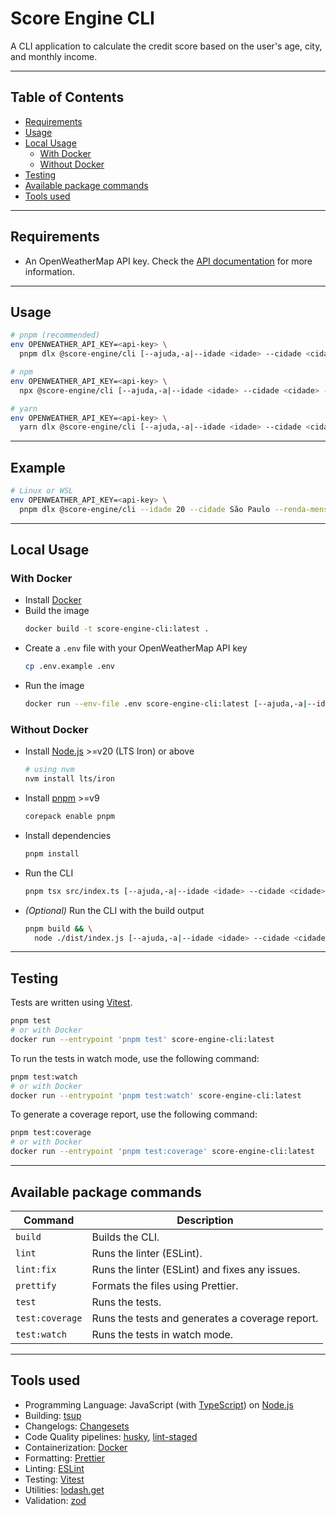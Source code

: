 # Score Engine CLI

A CLI application to calculate the credit score based on the user's age, city, and monthly income.

---

## Table of Contents

- [Requirements](#requirements)
- [Usage](#usage)
- [Local Usage](#local-usage)
  - [With Docker](#local-usage-with-docker)
  - [Without Docker](#local-usage-without-docker)
- [Testing](#testing)
- [Available package commands](#available-package-commands)
- [Tools used](#tools-used)

---

## Requirements

- An OpenWeatherMap API key. Check the [API documentation](https://openweathermap.org/api) for more information.

---

## Usage

```bash
# pnpm (recommended)
env OPENWEATHER_API_KEY=<api-key> \
  pnpm dlx @score-engine/cli [--ajuda,-a|--idade <idade> --cidade <cidade> --renda-mensal <renda-mensal>]

# npm
env OPENWEATHER_API_KEY=<api-key> \
  npx @score-engine/cli [--ajuda,-a|--idade <idade> --cidade <cidade> --renda-mensal <renda-mensal>]

# yarn
env OPENWEATHER_API_KEY=<api-key> \
  yarn dlx @score-engine/cli [--ajuda,-a|--idade <idade> --cidade <cidade> --renda-mensal <renda-mensal>]
```

---

## Example

```bash
# Linux or WSL
env OPENWEATHER_API_KEY=<api-key> \
  pnpm dlx @score-engine/cli --idade 20 --cidade São Paulo --renda-mensal 1000
```

---

## Local Usage

<h3 id="local-usage-with-docker">With Docker</h3>

- Install [Docker](https://docs.docker.com/get-docker/)
- Build the image
  ```bash
  docker build -t score-engine-cli:latest .
  ```
- Create a `.env` file with your OpenWeatherMap API key
  ```bash
  cp .env.example .env
  ```
- Run the image
  ```bash
  docker run --env-file .env score-engine-cli:latest [--ajuda,-a|--idade <idade> --cidade <cidade> --renda-mensal <renda-mensal>]
  ```

<h3 id="local-usage-without-docker">Without Docker</h3>

- Install [Node.js](https://nodejs.org/en) >=v20 (LTS Iron) or above

  ```bash
  # using nvm
  nvm install lts/iron
  ```

- Install [pnpm](https://pnpm.io/installation#using-corepack) >=v9
  ```bash
  corepack enable pnpm
  ```
- Install dependencies

  ```bash
  pnpm install
  ```

- Run the CLI

  ```bash
  pnpm tsx src/index.ts [--ajuda,-a|--idade <idade> --cidade <cidade> --renda-mensal <renda-mensal>]
  ```

- _(Optional)_ Run the CLI with the build output
  ```bash
  pnpm build && \
    node ./dist/index.js [--ajuda,-a|--idade <idade> --cidade <cidade> --renda-mensal <renda-mensal>]
  ```

---

## Testing

Tests are written using [Vitest](https://vitest.dev/).

```bash
pnpm test
# or with Docker
docker run --entrypoint 'pnpm test' score-engine-cli:latest
```

To run the tests in watch mode, use the following command:

```bash
pnpm test:watch
# or with Docker
docker run --entrypoint 'pnpm test:watch' score-engine-cli:latest
```

To generate a coverage report, use the following command:

```bash
pnpm test:coverage
# or with Docker
docker run --entrypoint 'pnpm test:coverage' score-engine-cli:latest
```

---

## Available package commands

| Command         | Description                                     |
| --------------- | ----------------------------------------------- |
| `build`         | Builds the CLI.                                 |
| `lint`          | Runs the linter (ESLint).                       |
| `lint:fix`      | Runs the linter (ESLint) and fixes any issues.  |
| `prettify`      | Formats the files using Prettier.               |
| `test`          | Runs the tests.                                 |
| `test:coverage` | Runs the tests and generates a coverage report. |
| `test:watch`    | Runs the tests in watch mode.                   |

---

## Tools used

- Programming Language: JavaScript (with [TypeScript](https://www.typescriptlang.org/)) on [Node.js](https://nodejs.org/en)
- Building: [tsup](https://github.com/egoist/tsup)
- Changelogs: [Changesets](https://github.com/changesets/changesets)
- Code Quality pipelines: [husky](https://github.com/typicode/husky), [lint-staged](https://github.com/okonet/lint-staged)
- Containerization: [Docker](https://www.docker.com/)
- Formatting: [Prettier](https://prettier.io/)
- Linting: [ESLint](https://eslint.org/)
- Testing: [Vitest](https://vitest.dev/)
- Utilities: [lodash.get](https://www.npmjs.com/package/lodash.get)
- Validation: [zod](https://github.com/colinhacks/zod)
